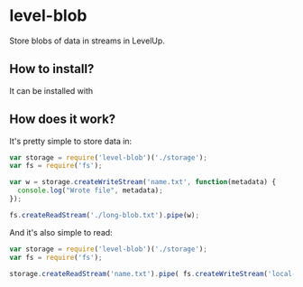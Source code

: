 # level-blob

Store blobs of data in streams in LevelUp.

How to install?
---------------

It can be installed with

How does it work?
-----------------

It's pretty simple to store data in:

```js
var storage = require('level-blob')('./storage');
var fs = require('fs');

var w = storage.createWriteStream('name.txt', function(metadata) {
  console.log("Wrote file", metadata);
});

fs.createReadStream('./long-blob.txt').pipe(w);
```

And it's also simple to read:

```js
var storage = require('level-blob')('./storage');
var fs = require('fs');

storage.createReadStream('name.txt').pipe( fs.createWriteStream('local-file.txt') );
```
